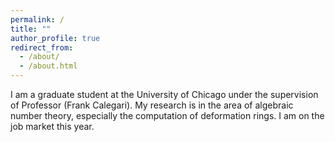 ```yaml
---
permalink: /
title: ""
author_profile: true
redirect_from: 
  - /about/
  - /about.html
---
```


I am a graduate student at the University of Chicago under the supervision of Professor (Frank Calegari). My research is in the area of algebraic number theory, especially the computation of deformation rings. I am on the job market this year.

